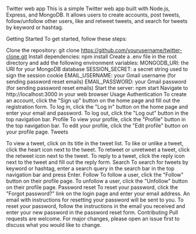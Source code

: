 Twitter web app
This is a simple Twitter web app built with Node.js, Express, and MongoDB. It allows users to create accounts, post tweets, follow/unfollow other users, like and retweet tweets, and search for tweets by keyword or hashtag.

Getting Started
To get started, follow these steps:

Clone the repository: git clone https://github.com/yourusername/twitter-clone.git
Install dependencies: npm install
Create a .env file in the root directory and add the following environment variables:
MONGODB_URI: the URI for your MongoDB database
SESSION_SECRET: a secret string used to sign the session cookie
EMAIL_USERNAME: your Gmail username (for sending password reset emails)
EMAIL_PASSWORD: your Gmail password (for sending password reset emails)
Start the server: npm start
Navigate to http://localhost:3000 in your web browser
Usage
Authentication
To create an account, click the "Sign up" button on the home page and fill out the registration form.
To log in, click the "Log in" button on the home page and enter your email and password.
To log out, click the "Log out" button in the top navigation bar.
Profile
To view your profile, click the "Profile" button in the top navigation bar.
To edit your profile, click the "Edit profile" button on your profile page.
Tweets

To view a tweet, click on its title in the tweet list.
To like or unlike a tweet, click the heart icon next to the tweet.
To retweet or unretweet a tweet, click the retweet icon next to the tweet.
To reply to a tweet, click the reply icon next to the tweet and fill out the reply form.
Search
To search for tweets by keyword or hashtag, enter a search query in the search bar in the top navigation bar and press Enter.
Follow
To follow a user, click the "Follow" button on their profile page.
To unfollow a user, click the "Unfollow" button on their profile page.
Password reset
To reset your password, click the "Forgot password?" link on the login page and enter your email address. An email with instructions for resetting your password will be sent to you.
To reset your password, follow the instructions in the email you received and enter your new password in the password reset form.
Contributing
Pull requests are welcome. For major changes, please open an issue first to discuss what you would like to change.
